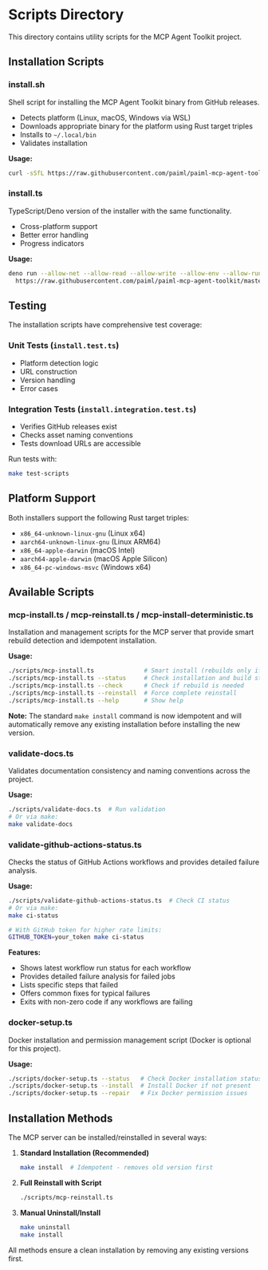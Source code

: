 # Scripts Directory

This directory contains utility scripts for the MCP Agent Toolkit project.

## Installation Scripts

### install.sh
Shell script for installing the MCP Agent Toolkit binary from GitHub releases.
- Detects platform (Linux, macOS, Windows via WSL)
- Downloads appropriate binary for the platform using Rust target triples
- Installs to `~/.local/bin`
- Validates installation

**Usage:**
```bash
curl -sSfL https://raw.githubusercontent.com/paiml/paiml-mcp-agent-toolkit/master/scripts/install.sh | sh
```

### install.ts
TypeScript/Deno version of the installer with the same functionality.
- Cross-platform support
- Better error handling
- Progress indicators

**Usage:**
```bash
deno run --allow-net --allow-read --allow-write --allow-env --allow-run \
  https://raw.githubusercontent.com/paiml/paiml-mcp-agent-toolkit/master/scripts/install.ts
```

## Testing

The installation scripts have comprehensive test coverage:

### Unit Tests (`install.test.ts`)
- Platform detection logic
- URL construction
- Version handling
- Error cases

### Integration Tests (`install.integration.test.ts`)
- Verifies GitHub releases exist
- Checks asset naming conventions
- Tests download URLs are accessible

Run tests with:
```bash
make test-scripts
```

## Platform Support

Both installers support the following Rust target triples:
- `x86_64-unknown-linux-gnu` (Linux x64)
- `aarch64-unknown-linux-gnu` (Linux ARM64)
- `x86_64-apple-darwin` (macOS Intel)
- `aarch64-apple-darwin` (macOS Apple Silicon)
- `x86_64-pc-windows-msvc` (Windows x64)

## Available Scripts

### mcp-install.ts / mcp-reinstall.ts / mcp-install-deterministic.ts
Installation and management scripts for the MCP server that provide smart rebuild detection and idempotent installation.

**Usage:**
```bash
./scripts/mcp-install.ts              # Smart install (rebuilds only if source changed)
./scripts/mcp-install.ts --status     # Check installation and build status
./scripts/mcp-install.ts --check      # Check if rebuild is needed
./scripts/mcp-install.ts --reinstall  # Force complete reinstall
./scripts/mcp-install.ts --help       # Show help
```

**Note:** The standard `make install` command is now idempotent and will automatically remove any existing installation before installing the new version.

### validate-docs.ts
Validates documentation consistency and naming conventions across the project.

**Usage:**
```bash
./scripts/validate-docs.ts  # Run validation
# Or via make:
make validate-docs
```

### validate-github-actions-status.ts
Checks the status of GitHub Actions workflows and provides detailed failure analysis.

**Usage:**
```bash
./scripts/validate-github-actions-status.ts  # Check CI status
# Or via make:
make ci-status

# With GitHub token for higher rate limits:
GITHUB_TOKEN=your_token make ci-status
```

**Features:**
- Shows latest workflow run status for each workflow
- Provides detailed failure analysis for failed jobs
- Lists specific steps that failed
- Offers common fixes for typical failures
- Exits with non-zero code if any workflows are failing

### docker-setup.ts
Docker installation and permission management script (Docker is optional for this project).

**Usage:**
```bash
./scripts/docker-setup.ts --status   # Check Docker installation status
./scripts/docker-setup.ts --install  # Install Docker if not present
./scripts/docker-setup.ts --repair   # Fix Docker permission issues
```

## Installation Methods

The MCP server can be installed/reinstalled in several ways:

1. **Standard Installation (Recommended)**
   ```bash
   make install  # Idempotent - removes old version first
   ```

2. **Full Reinstall with Script**
   ```bash
   ./scripts/mcp-reinstall.ts
   ```

3. **Manual Uninstall/Install**
   ```bash
   make uninstall
   make install
   ```

All methods ensure a clean installation by removing any existing versions first.